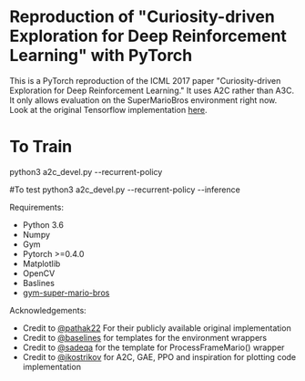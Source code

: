 # Reproduction of "Curiosity-driven Exploration for Deep Reinforcement Learning" with PyTorch
This is a PyTorch reproduction of the ICML 2017 paper "Curiosity-driven Exploration for Deep Reinforcement Learning." It uses A2C rather than A3C. It only allows evaluation on the SuperMarioBros environment right now.
Look at the original Tensorflow implementation [here](https://github.com/pathak22/noreward-rl).

# To Train
python3 a2c_devel.py --recurrent-policy

#To test
python3 a2c_devel.py --recurrent-policy --inference

Requirements: 
* Python 3.6
* Numpy 
* Gym 
* Pytorch >=0.4.0 
* Matplotlib 
* OpenCV 
* Baslines
* [gym-super-mario-bros](https://github.com/Kautenja/gym-super-mario-bros)

Acknowledgements: 
* Credit to [@pathak22](https://github.com/pathak22/noreward-rl) For their publicly available original implementation
* Credit to [@baselines](https://github.com/openai/baselines) for templates for the environment wrappers
* Credit to [@sadeqa](https://github.com/sadeqa/Super-Mario-Bros-RL/blob/master/A3C/common/atari_wrapper.py) for the template for ProcessFrameMario() wrapper
* Credit to [@ikostrikov](https://github.com/ikostrikov/pytorch-a2c-ppo-acktr) for A2C, GAE, PPO and inspiration for plotting code implementation
